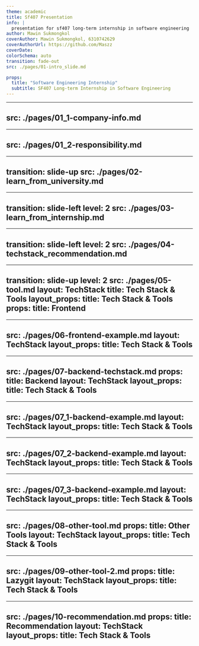 ```yaml
---
theme: academic
title: Sf407 Presentation
info: |
  presentation for sf407 long-term internship in software engineering
author: Mawin Sukmongkol
coverAuthor: Mawin Sukmongkol, 6310742629
coverAuthorUrl: https://github.com/Maszz
coverDate:
colorSchema: auto
transition: fade-out
src: ./pages/01-intro_slide.md

props:
  title: "Software Engineering Internship"
  subtitle: SF407 Long-term Internship in Software Engineering
---
```


---
src: ./pages/01_1-company-info.md
---

---
src: ./pages/01_2-responsibility.md
---

---
transition: slide-up
src: ./pages/02-learn_from_university.md
---

---
transition: slide-left
level: 2
src: ./pages/03-learn_from_internship.md
---

---
transition: slide-left
level: 2
src: ./pages/04-techstack_recommendation.md
---

---
transition: slide-up
level: 2
src: ./pages/05-tool.md
layout: TechStack
title: Tech Stack & Tools
layout_props:
  title: Tech Stack & Tools
props:
  title: Frontend
---

---
src: ./pages/06-frontend-example.md
layout: TechStack
layout_props:
  title: Tech Stack & Tools
---

---
src: ./pages/07-backend-techstack.md
props:
  title: Backend
layout: TechStack
layout_props:
  title: Tech Stack & Tools
---

---
src: ./pages/07_1-backend-example.md
layout: TechStack
layout_props:
  title: Tech Stack & Tools
---

---
src: ./pages/07_2-backend-example.md
layout: TechStack
layout_props:
  title: Tech Stack & Tools
---

---
src: ./pages/07_3-backend-example.md
layout: TechStack
layout_props:
  title: Tech Stack & Tools
---

---
src: ./pages/08-other-tool.md
props:
  title: Other Tools
layout: TechStack
layout_props:
  title: Tech Stack & Tools
---

---
src: ./pages/09-other-tool-2.md
props:
  title: Lazygit
layout: TechStack
layout_props:
  title: Tech Stack & Tools
---

---
src: ./pages/10-recommendation.md
props:
  title: Recommendation
layout: TechStack
layout_props:
  title: Tech Stack & Tools
---
